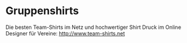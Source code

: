 # Gruppenshirts

Die besten Team-Shirts im Netz und hochwertiger Shirt Druck im Online Designer für Vereine: http://www.team-shirts.net
